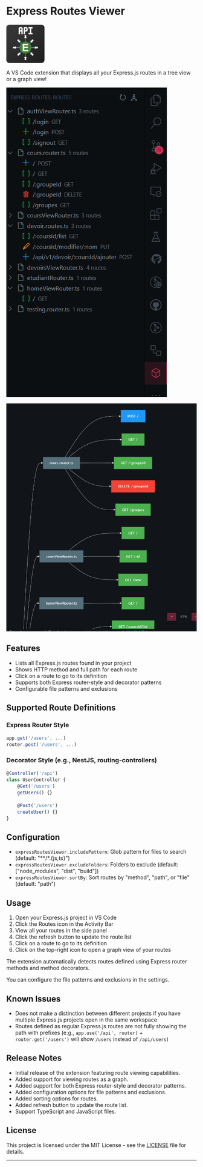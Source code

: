 # Express Routes Viewer

<div style="width: 20%">

![Express Routes Viewer Logo](./media/express-routes-viewer.png)

</div>

A VS Code extension that displays all your Express.js routes in a tree view or a graph view!

![Side panel view](./media/side-panel-view.png)

![Graph view](./media/graph-view.png)

## Features

- Lists all Express.js routes found in your project
- Shows HTTP method and full path for each route
- Click on a route to go to its definition
- Supports both Express router-style and decorator patterns
- Configurable file patterns and exclusions

## Supported Route Definitions

### Express Router Style
```javascript
app.get('/users', ...)
router.post('/users', ...)
```

### Decorator Style (e.g., NestJS, routing-controllers)
```typescript
@Controller('/api')
class UserController {
    @Get('/users')
    getUsers() {}

    @Post('/users')
    createUser() {}
}
```

## Configuration

- `expressRoutesViewer.includePattern`: Glob pattern for files to search (default: "**/*.{js,ts}")
- `expressRoutesViewer.excludeFolders`: Folders to exclude (default: ["node_modules", "dist", "build"])
- `expressRoutesViewer.sortBy`: Sort routes by "method", "path", or "file" (default: "path")

## Usage

1. Open your Express.js project in VS Code
2. Click the Routes icon in the Activity Bar
3. View all your routes in the side panel
4. Click the refresh button to update the route list
5. Click on a route to go to its definition
6. Click on the top-right icon to open a graph view of your routes

The extension automatically detects routes defined using Express router methods and method decorators.

You can configure the file patterns and exclusions in the settings.

## Known Issues

- Does not make a distinction between different projects if you have multiple Express.js projects open in the same workspace
- Routes defined as regular Express.js routes are not fully showing the path with prefixes (e.g., `app.use('/api', router)` + `router.get('/users')` will show `/users` instead of `/api/users`)

## Release Notes

- Initial release of the extension featuring route viewing capabilities.
- Added support for viewing routes as a graph.
- Added support for both Express router-style and decorator patterns.
- Added configuration options for file patterns and exclusions.
- Added sorting options for routes.
- Added refresh button to update the route list.
- Support TypeScript and JavaScript files.

## License

This project is licensed under the MIT License - see the [LICENSE](LICENSE) file for details.

---